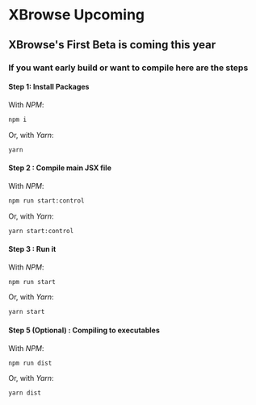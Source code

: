 # XBrowse Upcoming
## XBrowse's First Beta is coming this year

### If you want early build or want to compile here are the steps

#### Step 1: Install Packages
With *NPM*:
```sh
npm i
```
Or, with *Yarn*:
```sh
yarn
```
#### Step 2 : Compile main JSX file
With *NPM*:
```sh
npm run start:control
```
Or, with *Yarn*:
```sh
yarn start:control
```
#### Step 3 : Run it
With *NPM*:
```sh
npm run start
```
Or, with *Yarn*:
```sh
yarn start
```

#### Step 5 (Optional) : Compiling to executables
With *NPM*:
```sh
npm run dist
```
Or, with *Yarn*:
```sh
yarn dist
```